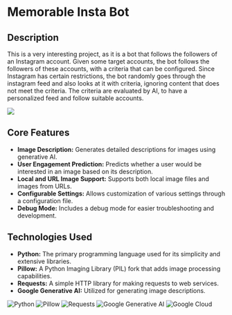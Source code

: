 # Memorable Insta Bot

## Description
This is a very interesting project, as it is a bot that follows the followers of an Instagram account. Given some target accounts, the bot follows the followers of these accounts, with a criteria that can be configured. Since Instagram has certain restrictions, the bot randomly goes through the instagram feed and also looks at it with criteria, ignoring content that does not meet the criteria. The criteria are evaluated by AI, to have a personalized feed and follow suitable accounts.

![](insta_bot.png)

## Core Features
- **Image Description:** Generates detailed descriptions for images using generative AI.
- **User Engagement Prediction:** Predicts whether a user would be interested in an image based on its description.
- **Local and URL Image Support:** Supports both local image files and images from URLs.
- **Configurable Settings:** Allows customization of various settings through a configuration file.
- **Debug Mode:** Includes a debug mode for easier troubleshooting and development.

## Technologies Used
- **Python:** The primary programming language used for its simplicity and extensive libraries.
- **Pillow:** A Python Imaging Library (PIL) fork that adds image processing capabilities.
- **Requests:** A simple HTTP library for making requests to web services.
- **Google Generative AI:** Utilized for generating image descriptions.

![Python](https://img.shields.io/badge/python-%233776AB.svg?style=for-the-badge&logo=python&logoColor=white)
![Pillow](https://img.shields.io/badge/pillow-%2300C7B7.svg?style=for-the-badge&logo=python&logoColor=white)
![Requests](https://img.shields.io/badge/requests-%23003B57.svg?style=for-the-badge&logo=python&logoColor=white)
![Google Generative AI](https://img.shields.io/badge/google%20generative%20ai-%231FA2F1.svg?style=for-the-badge&logo=google&logoColor=white)
![Google Cloud](https://img.shields.io/badge/GoogleCloud-%234285F4.svg?style=for-the-badge&logo=google-cloud&logoColor=white)